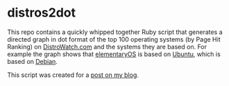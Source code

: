 # distros2dot

This repo contains a quickly whipped together Ruby script that generates a directed graph in dot format of the top 100 operating systems (by Page Hit Ranking) on [DistroWatch.com](https://www.distrowatch.com/) and the systems they are based on. For example the graph shows that [elementaryOS](https://elementary.io/) is based on [Ubuntu](https://ubuntu.com/), which is based on [Debian](https://www.debian.org/).

This script was created for a [post on my blog](https://bitcannon.net/).
